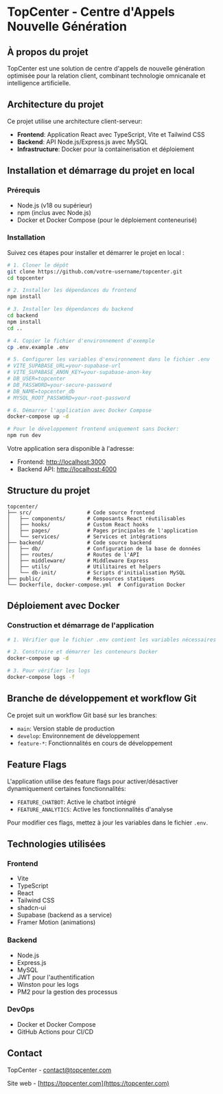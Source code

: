 
# TopCenter - Centre d'Appels Nouvelle Génération

## À propos du projet

TopCenter est une solution de centre d'appels de nouvelle génération optimisée pour la relation client, combinant technologie omnicanale et intelligence artificielle.

## Architecture du projet

Ce projet utilise une architecture client-serveur:
- **Frontend**: Application React avec TypeScript, Vite et Tailwind CSS
- **Backend**: API Node.js/Express.js avec MySQL
- **Infrastructure**: Docker pour la containerisation et déploiement

## Installation et démarrage du projet en local

### Prérequis
- Node.js (v18 ou supérieur)
- npm (inclus avec Node.js)
- Docker et Docker Compose (pour le déploiement conteneurisé)

### Installation

Suivez ces étapes pour installer et démarrer le projet en local :

```sh
# 1. Cloner le dépôt
git clone https://github.com/votre-username/topcenter.git
cd topcenter

# 2. Installer les dépendances du frontend
npm install

# 3. Installer les dépendances du backend
cd backend
npm install
cd ..

# 4. Copier le fichier d'environnement d'exemple
cp .env.example .env

# 5. Configurer les variables d'environnement dans le fichier .env
# VITE_SUPABASE_URL=your-supabase-url
# VITE_SUPABASE_ANON_KEY=your-supabase-anon-key
# DB_USER=topcenter
# DB_PASSWORD=your-secure-password
# DB_NAME=topcenter_db
# MYSQL_ROOT_PASSWORD=your-root-password

# 6. Démarrer l'application avec Docker Compose
docker-compose up -d

# Pour le développement frontend uniquement sans Docker:
npm run dev
```

Votre application sera disponible à l'adresse:
- Frontend: [http://localhost:3000](http://localhost:3000)
- Backend API: [http://localhost:4000](http://localhost:4000)

## Structure du projet

```
topcenter/
├── src/                  # Code source frontend
│   ├── components/       # Composants React réutilisables
│   ├── hooks/            # Custom React hooks
│   ├── pages/            # Pages principales de l'application
│   └── services/         # Services et intégrations
├── backend/              # Code source backend
│   ├── db/               # Configuration de la base de données
│   ├── routes/           # Routes de l'API
│   ├── middleware/       # Middleware Express
│   ├── utils/            # Utilitaires et helpers
│   └── db-init/          # Scripts d'initialisation MySQL
├── public/               # Ressources statiques
└── Dockerfile, docker-compose.yml  # Configuration Docker
```

## Déploiement avec Docker

### Construction et démarrage de l'application

```sh
# 1. Vérifier que le fichier .env contient les variables nécessaires

# 2. Construire et démarrer les conteneurs Docker
docker-compose up -d

# 3. Pour vérifier les logs
docker-compose logs -f
```

## Branche de développement et workflow Git

Ce projet suit un workflow Git basé sur les branches:

- `main`: Version stable de production
- `develop`: Environnement de développement
- `feature-*`: Fonctionnalités en cours de développement

## Feature Flags

L'application utilise des feature flags pour activer/désactiver dynamiquement certaines fonctionnalités:

- `FEATURE_CHATBOT`: Active le chatbot intégré
- `FEATURE_ANALYTICS`: Active les fonctionnalités d'analyse

Pour modifier ces flags, mettez à jour les variables dans le fichier `.env`.

## Technologies utilisées

### Frontend
- Vite
- TypeScript
- React
- Tailwind CSS
- shadcn-ui
- Supabase (backend as a service)
- Framer Motion (animations)

### Backend
- Node.js
- Express.js
- MySQL
- JWT pour l'authentification
- Winston pour les logs
- PM2 pour la gestion des processus

### DevOps
- Docker et Docker Compose
- GitHub Actions pour CI/CD

## Contact

TopCenter - [contact@topcenter.com](mailto:contact@topcenter.com)

Site web - [https://topcenter.com](https://topcenter.com)
